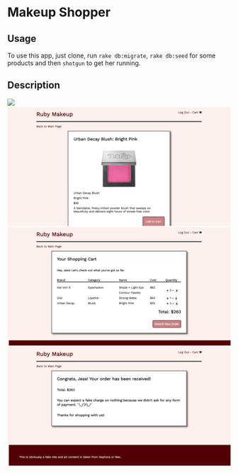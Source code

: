 # Makeup Shopper

## Usage
To use this app, just clone, run `rake db:migrate`, `rake db:seed` for some products and then `shotgun` to get her running.

## Description
<img src="public/img/Ruby Makeup Landing.png" />
<img src="public/img/Ruby Makeup Product.png" />
<img src="public/img/Ruby Makeup Cart.png" />
<img src="public/img/Ruby Makeup Order.png" />
